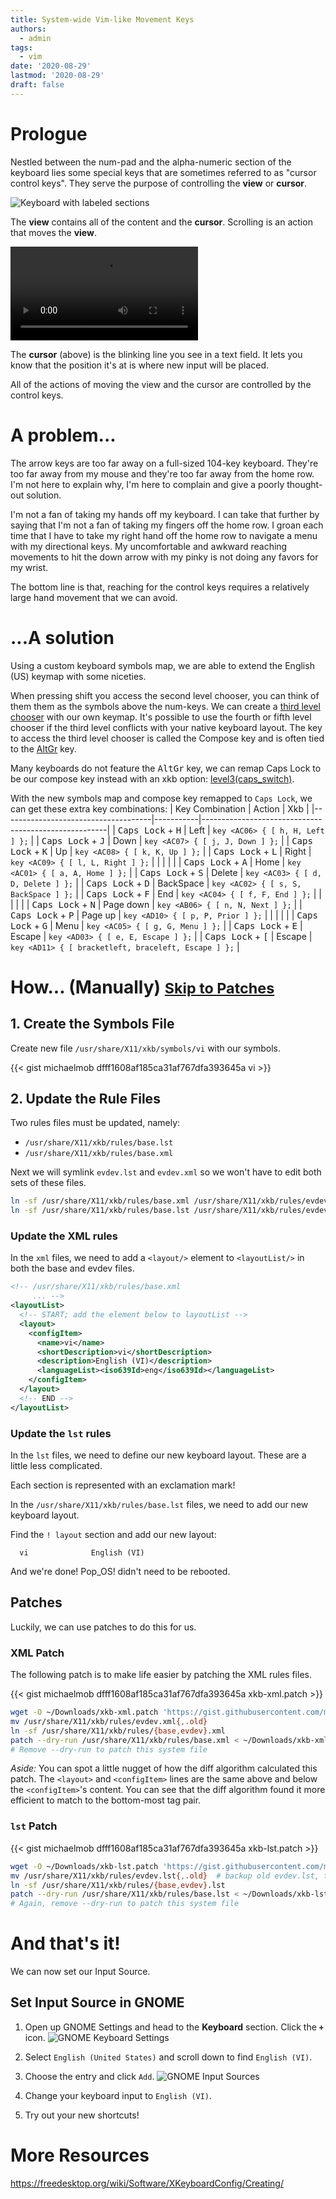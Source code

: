 ```yaml
---
title: System-wide Vim-like Movement Keys
authors:
  - admin
tags:
  - vim
date: '2020-08-29'
lastmod: '2020-08-29'
draft: false
---
```


# Prologue

Nestled between the num-pad and the alpha-numeric section of the keyboard lies
some special keys that are sometimes referred to as "cursor control keys".  They
serve the purpose of controlling the **view** or **cursor**.

![Keyboard with labeled sections](keyboard.jpg)

<!-- <video src="example-of-view.webm" alt="Visual example of view definition" autoplay></video> -->

The **view** contains all of the content and the **cursor**. Scrolling is an
action that moves the **view**.

<video src="example-of-cursor.webm" alt="Visual example of cursor definition" autoplay loop></video>

The **cursor** (above) is the blinking line you see in a text field. It lets you know
that the position it's at is where new input will be placed.

All of the actions of moving the view and the cursor are controlled by the
control keys.


# A problem...

The arrow keys are too far away on a full-sized 104-key keyboard. They're too
far away from my mouse and they're too far away from the home row. I'm not here
to explain why, I'm here to complain and give a poorly thought-out solution.

I'm not a fan of taking my hands off my keyboard. I can take that further by
saying that I'm not a fan of taking my fingers off the home row. I groan each
time that I have to take my right hand off the home row to navigate a menu with
my directional keys. My uncomfortable and awkward reaching movements to hit the
down arrow with my pinky is not doing any favors for my wrist.

The bottom line is that, reaching for the control keys requires a relatively
large hand movement that we can avoid.


# ...A solution

Using a custom keyboard symbols map, we are able to extend the English (US)
keymap with some niceties.

When pressing shift you access the second level chooser, you can think of them
them as the symbols above the num-keys. We can create a [third level
chooser](https://fsymbols.com/keyboard/linux/choosers/) with our own keymap.  It's
possible to use the fourth or fifth level chooser if the third level conflicts
with your native keyboard layout. The key to access the third level chooser is
called the Compose key and is often tied to the
[AltGr](https://en.wikipedia.org/wiki/AltGr_key) key.

Many keyboards do not feature the <kbd>AltGr</kbd> key, we can remap Caps Lock to be
our compose key instead with an xkb option:
[level3(caps_switch)](https://superuser.com/questions/138708/xorg-how-can-i-map-altgr-to-the-capslock-key-to-toggle-3rd-level-symbols).

With the new symbols map and compose key remapped to `Caps Lock`, we can get
these extra key combinations:
| Key Combination                     | Action    | Xkb                                                  |
|-------------------------------------|-----------|------------------------------------------------------|
| <kbd>Caps Lock</kbd> + <kbd>H</kbd> | Left      | `key <AC06> { [ h, H, Left ] };`                     |
| <kbd>Caps Lock</kbd> + <kbd>J</kbd> | Down      | `key <AC07> { [ j, J, Down ] };`                     |
| <kbd>Caps Lock</kbd> + <kbd>K</kbd> | Up        | `key <AC08> { [ k, K, Up ] };`                       |
| <kbd>Caps Lock</kbd> + <kbd>L</kbd> | Right     | `key <AC09> { [ l, L, Right ] };`                    |
|                                     |           |                                                      |
| <kbd>Caps Lock</kbd> + <kbd>A</kbd> | Home      | `key <AC01> { [ a, A, Home ] };`                     |
| <kbd>Caps Lock</kbd> + <kbd>S</kbd> | Delete    | `key <AC03> { [ d, D, Delete ] };`                   |
| <kbd>Caps Lock</kbd> + <kbd>D</kbd> | BackSpace | `key <AC02> { [ s, S, BackSpace ] };`                |
| <kbd>Caps Lock</kbd> + <kbd>F</kbd> | End       | `key <AC04> { [ f, F, End ] };`                      |
|                                     |           |                                                      |
| <kbd>Caps Lock</kbd> + <kbd>N</kbd> | Page down | `key <AB06> { [ n, N, Next ] };`                     |
| <kbd>Caps Lock</kbd> + <kbd>P</kbd> | Page up   | `key <AD10> { [ p, P, Prior ] };`                    |
|                                     |           |                                                      |
| <kbd>Caps Lock</kbd> + <kbd>G</kbd> | Menu      | `key <AC05> { [ g, G, Menu ] };`                     |
| <kbd>Caps Lock</kbd> + <kbd>E</kbd> | Escape    | `key <AD03> { [ e, E, Escape ] };`                   |
| <kbd>Caps Lock</kbd> + <kbd>[</kbd> | Escape    | `key <AD11> { [ bracketleft, braceleft, Escape ] };` |


# How... (Manually) <small>[Skip to Patches](#patches)</small>

## 1. Create the Symbols File
<!-- https://help.ubuntu.com/community/Custom%20keyboard%20layout%20definitions -->

Create new file `/usr/share/X11/xkb/symbols/vi` with our symbols.
<!-- (Don't actually do this, click here to scroll to the patch) -->
{{< gist michaelmob dfff1608af185ca31af767dfa393645a vi >}}


## 2. Update the Rule Files

Two rules files must be updated, namely:
- `/usr/share/X11/xkb/rules/base.lst`
- `/usr/share/X11/xkb/rules/base.xml`

Next we will symlink `evdev.lst` and `evdev.xml` so we won't have to edit both
sets of these files.

```sh
ln -sf /usr/share/X11/xkb/rules/base.xml /usr/share/X11/xkb/rules/evdev.xml
ln -sf /usr/share/X11/xkb/rules/base.lst /usr/share/X11/xkb/rules/evdev.lst
```

### Update the XML rules

In the `xml` files, we need to add a `<layout/>` element to `<layoutList/>` in
both the base and evdev files.

```xml
<!-- /usr/share/X11/xkb/rules/base.xml
     ... -->
<layoutList>
  <!-- START; add the element below to layoutList -->
  <layout>
    <configItem>
      <name>vi</name>
      <shortDescription>vi</shortDescription>
      <description>English (VI)</description>
      <languageList><iso639Id>eng</iso639Id></languageList>
    </configItem>
  </layout>
  <!-- END -->
</layoutList>
```

### Update the `lst` rules

In the `lst` files, we need to define our new keyboard layout.
These are a little less complicated.

Each section is represented with an exclamation mark!

In the `/usr/share/X11/xkb/rules/base.lst` files, we need to add our new
keyboard layout.

Find the `! layout` section and add our new layout:
```
  vi              English (VI)
```

And we're done! Pop_OS! didn't need to be rebooted.


## Patches

Luckily, we can use patches to do this for us.


### XML Patch

The following patch is to make life easier by patching the XML rules files.

{{< gist michaelmob dfff1608af185ca31af767dfa393645a xkb-xml.patch >}}

```sh
wget -O ~/Downloads/xkb-xml.patch 'https://gist.githubusercontent.com/michaelmob/dfff1608af185ca31af767dfa393645a/raw/xkb-xml.patch'
mv /usr/share/X11/xkb/rules/evdev.xml{,.old}
ln -sf /usr/share/X11/xkb/rules/{base,evdev}.xml
patch --dry-run /usr/share/X11/xkb/rules/base.xml < ~/Downloads/xkb-xml.patch
# Remove --dry-run to patch this system file
```

*Aside:* You can spot a little nugget of how the diff algorithm calculated this
patch. The `<layout>` and `<configItem>` lines are the same above and below the
`<configItem>`'s content. You can see that the diff algorithm found it more
efficient to match to the bottom-most tag pair.


### `lst` Patch

{{< gist michaelmob dfff1608af185ca31af767dfa393645a xkb-lst.patch >}}

```sh
wget -O ~/Downloads/xkb-lst.patch 'https://gist.githubusercontent.com/michaelmob/dfff1608af185ca31af767dfa393645a/raw/xkb-lst.patch'
mv /usr/share/X11/xkb/rules/evdev.lst{,.old}  # backup old evdev.lst, to evdev.lst.old
ln -sf /usr/share/X11/xkb/rules/{base,evdev}.lst
patch --dry-run /usr/share/X11/xkb/rules/base.lst < ~/Downloads/xkb-lst.patch
# Again, remove --dry-run to patch this system file
```

# And that's it!
We can now set our Input Source.

## Set Input Source in GNOME

1. Open up GNOME Settings and head to the **Keyboard** section. Click the
**`+`** icon.
![GNOME Keyboard Settings](keyboard-settings.png)

2. Select `English (United States)` and scroll down to find `English (VI)`.
3. Choose the entry and click `Add`.
![GNOME Input Sources](input-source.png)

4. Change your keyboard input to `English (VI)`.
5. Try out your new shortcuts!


# More Resources
https://freedesktop.org/wiki/Software/XKeyboardConfig/Creating/
